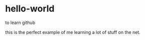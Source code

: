 # hello-world
to learn github

this is the perfect example of me learning a lot of stuff on the net.

